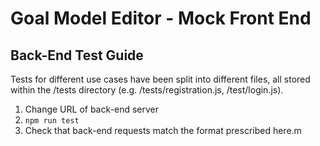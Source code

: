# Goal Model Editor - Mock Front End

## Back-End Test Guide

Tests for different use cases have been split into different files, all
stored within the /tests directory (e.g. /tests/registration.js,
/test/login.js).

1. Change URL of back-end server
2. `npm run test`
3. Check that back-end requests match the format prescribed here.m
